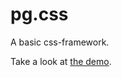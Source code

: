 # pg.css
A basic css-framework.

Take a look at [the demo](https://philippg777.github.io/pg.css/docu/showcase/test.html).
